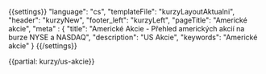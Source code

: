 {{settings}}
"language": "cs",
"templateFile": "kurzyLayoutAktualni",
"header": "kurzyNew",
"footer_left": "kurzyLeft",
"pageTitle": "Americké akcie",
"meta" : {
    "title": "Americké Akcie - Přehled amerických akcií na burze NYSE a NASDAQ",
    "description": "US Akcie",
    "keywords": "Americké akcie"
}
{{/settings}}
    

{{partial: kurzy/us-akcie}}      